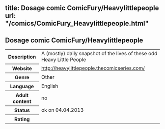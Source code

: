 title: Dosage comic ComicFury/Heavylittlepeople
url: "/comics/ComicFury_Heavylittlepeople.html"
---
Dosage comic ComicFury/Heavylittlepeople
-----------------------------------------

<table class="comicinfo">
<tr>
<th>Description</th><td>A (mostly) daily snapshot of the lives of these odd Heavy Little People</td>
</tr>
<tr>
<th>Website</th><td><a href="http://heavylittlepeople.thecomicseries.com/">http://heavylittlepeople.thecomicseries.com/</a></td>
</tr>
<tr>
<th>Genre</th><td>Other</td>
</tr>
<tr>
<th>Language</th><td>English</td>
</tr>
<tr>
<th>Adult content</th><td>no</td>
</tr>
<tr>
<th>Status</th><td>ok on 04.04.2013</td>
</tr>
<tr>
<th>Rating</th><td><div class="g-plusone" data-size="standard" data-annotation="bubble"
 data-href="http://heavylittlepeople.thecomicseries.com/"></div></td>
</tr>
</table>
<script type="text/javascript">
  (function() {
    var po = document.createElement('script'); po.type = 'text/javascript'; po.async = true;
    po.src = 'https://apis.google.com/js/plusone.js';
    var s = document.getElementsByTagName('script')[0]; s.parentNode.insertBefore(po, s);
  })();
</script>
